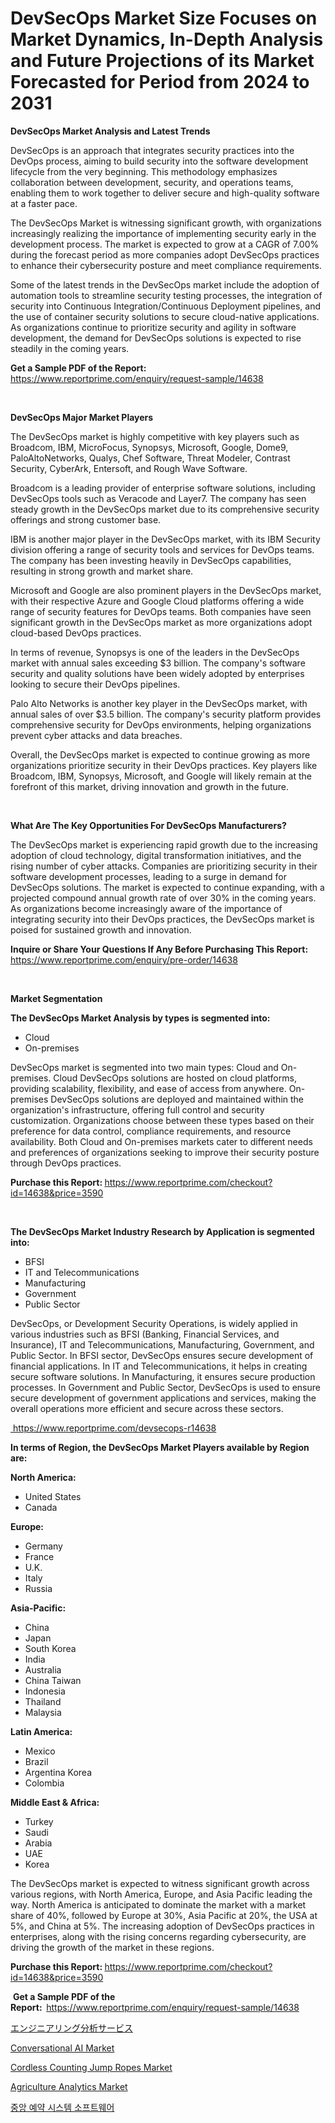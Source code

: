 <p><h1>DevSecOps Market Size Focuses on Market Dynamics, In-Depth Analysis and Future Projections of its Market Forecasted for Period from 2024 to 2031</h1></p><p><strong>DevSecOps Market Analysis and Latest Trends</strong></p>
<p><p>DevSecOps is an approach that integrates security practices into the DevOps process, aiming to build security into the software development lifecycle from the very beginning. This methodology emphasizes collaboration between development, security, and operations teams, enabling them to work together to deliver secure and high-quality software at a faster pace.</p><p>The DevSecOps Market is witnessing significant growth, with organizations increasingly realizing the importance of implementing security early in the development process. The market is expected to grow at a CAGR of 7.00% during the forecast period as more companies adopt DevSecOps practices to enhance their cybersecurity posture and meet compliance requirements.</p><p>Some of the latest trends in the DevSecOps market include the adoption of automation tools to streamline security testing processes, the integration of security into Continuous Integration/Continuous Deployment pipelines, and the use of container security solutions to secure cloud-native applications. As organizations continue to prioritize security and agility in software development, the demand for DevSecOps solutions is expected to rise steadily in the coming years.</p></p>
<p><strong>Get a Sample PDF of the Report:&nbsp;</strong> <a href="https://www.reportprime.com/enquiry/request-sample/14638">https://www.reportprime.com/enquiry/request-sample/14638</a></p>
<p>&nbsp;</p>
<p><strong>DevSecOps Major Market Players</strong></p>
<p><p>The DevSecOps market is highly competitive with key players such as Broadcom, IBM, MicroFocus, Synopsys, Microsoft, Google, Dome9, PaloAltoNetworks, Qualys, Chef Software, Threat Modeler, Contrast Security, CyberArk, Entersoft, and Rough Wave Software.</p><p>Broadcom is a leading provider of enterprise software solutions, including DevSecOps tools such as Veracode and Layer7. The company has seen steady growth in the DevSecOps market due to its comprehensive security offerings and strong customer base.</p><p>IBM is another major player in the DevSecOps market, with its IBM Security division offering a range of security tools and services for DevOps teams. The company has been investing heavily in DevSecOps capabilities, resulting in strong growth and market share.</p><p>Microsoft and Google are also prominent players in the DevSecOps market, with their respective Azure and Google Cloud platforms offering a wide range of security features for DevOps teams. Both companies have seen significant growth in the DevSecOps market as more organizations adopt cloud-based DevOps practices.</p><p>In terms of revenue, Synopsys is one of the leaders in the DevSecOps market with annual sales exceeding $3 billion. The company's software security and quality solutions have been widely adopted by enterprises looking to secure their DevOps pipelines.</p><p>Palo Alto Networks is another key player in the DevSecOps market, with annual sales of over $3.5 billion. The company's security platform provides comprehensive security for DevOps environments, helping organizations prevent cyber attacks and data breaches.</p><p>Overall, the DevSecOps market is expected to continue growing as more organizations prioritize security in their DevOps practices. Key players like Broadcom, IBM, Synopsys, Microsoft, and Google will likely remain at the forefront of this market, driving innovation and growth in the future.</p></p>
<p>&nbsp;</p>
<p><strong>What Are The Key Opportunities For DevSecOps Manufacturers?</strong></p>
<p><p>The DevSecOps market is experiencing rapid growth due to the increasing adoption of cloud technology, digital transformation initiatives, and the rising number of cyber attacks. Companies are prioritizing security in their software development processes, leading to a surge in demand for DevSecOps solutions. The market is expected to continue expanding, with a projected compound annual growth rate of over 30% in the coming years. As organizations become increasingly aware of the importance of integrating security into their DevOps practices, the DevSecOps market is poised for sustained growth and innovation.</p></p>
<p><strong>Inquire or Share Your Questions If Any Before Purchasing This Report:</strong> <a href="https://www.reportprime.com/enquiry/pre-order/14638">https://www.reportprime.com/enquiry/pre-order/14638</a></p>
<p>&nbsp;</p>
<p><strong>Market Segmentation</strong></p>
<p><strong>The DevSecOps Market Analysis by types is segmented into:</strong></p>
<p><ul><li>Cloud</li><li>On-premises</li></ul></p>
<p><p>DevSecOps market is segmented into two main types: Cloud and On-premises. Cloud DevSecOps solutions are hosted on cloud platforms, providing scalability, flexibility, and ease of access from anywhere. On-premises DevSecOps solutions are deployed and maintained within the organization's infrastructure, offering full control and security customization. Organizations choose between these types based on their preference for data control, compliance requirements, and resource availability. Both Cloud and On-premises markets cater to different needs and preferences of organizations seeking to improve their security posture through DevOps practices.</p></p>
<p><strong>Purchase this Report:&nbsp;</strong><a href="https://www.reportprime.com/checkout?id=14638&price=3590">https://www.reportprime.com/checkout?id=14638&price=3590</a></p>
<p>&nbsp;</p>
<p><strong>The DevSecOps Market Industry Research by Application is segmented into:</strong></p>
<p><ul><li>BFSI</li><li>IT and Telecommunications</li><li>Manufacturing</li><li>Government</li><li>Public Sector</li></ul></p>
<p><p>DevSecOps, or Development Security Operations, is widely applied in various industries such as BFSI (Banking, Financial Services, and Insurance), IT and Telecommunications, Manufacturing, Government, and Public Sector. In BFSI sector, DevSecOps ensures secure development of financial applications. In IT and Telecommunications, it helps in creating secure software solutions. In Manufacturing, it ensures secure production processes. In Government and Public Sector, DevSecOps is used to ensure secure development of government applications and services, making the overall operations more efficient and secure across these sectors.</p></p>
<p><a href="https://www.reportprime.com/devsecops-r14638">&nbsp;https://www.reportprime.com/devsecops-r14638</a></p>
<p><strong>In terms of Region, the DevSecOps Market Players available by Region are:</strong></p>
<p>
    <p> <strong> North America: </strong>
        <ul>
            <li>United States</li>
            <li>Canada</li>
        </ul>
        </p> 
    <p> <strong> Europe: </strong>
        <ul>
            <li>Germany</li>
            <li>France</li>
            <li>U.K.</li>
            <li>Italy</li>
            <li>Russia</li>
        </ul>
        </p> 
    <p> <strong> Asia-Pacific: </strong>
        <ul>
            <li>China</li>
            <li>Japan</li>
            <li>South Korea</li>
            <li>India</li>
            <li>Australia</li>
            <li>China Taiwan</li>
            <li>Indonesia</li>
            <li>Thailand</li>
            <li>Malaysia</li>
        </ul>
        </p> 
    <p> <strong> Latin America: </strong>
        <ul>
            <li>Mexico</li>
            <li>Brazil</li>
            <li>Argentina Korea</li>
            <li>Colombia</li>
        </ul>
        </p> 
    <p> <strong> Middle East & Africa: </strong>
        <ul>
            <li>Turkey</li>
            <li>Saudi</li>
            <li>Arabia</li>
            <li>UAE</li>
            <li>Korea</li>
        </ul>
    </p>
    </p>
<p><p>The DevSecOps market is expected to witness significant growth across various regions, with North America, Europe, and Asia Pacific leading the way. North America is anticipated to dominate the market with a market share of 40%, followed by Europe at 30%, Asia Pacific at 20%, the USA at 5%, and China at 5%. The increasing adoption of DevSecOps practices in enterprises, along with the rising concerns regarding cybersecurity, are driving the growth of the market in these regions.</p></p>
<p><strong>Purchase this Report: </strong><a href="https://www.reportprime.com/checkout?id=14638&price=3590">https://www.reportprime.com/checkout?id=14638&price=3590</a></p>
<p>&nbsp;<strong>Get a Sample PDF of the Report:&nbsp;&nbsp;</strong><a href="https://www.reportprime.com/enquiry/request-sample/14638">https://www.reportprime.com/enquiry/request-sample/14638</a></p>
<p><strong></strong></p>
<p><p><a href="https://medium.com/@maureenbiologist34/%E3%82%A8%E3%83%B3%E3%82%B8%E3%83%8B%E3%82%A2%E3%83%AA%E3%83%B3%E3%82%B0%E3%82%A2%E3%83%8A%E3%83%AA%E3%83%86%E3%82%A3%E3%82%AF%E3%82%B9%E3%82%B5%E3%83%BC%E3%83%93%E3%82%B9%E5%B8%82%E5%A0%B4%E3%81%AE%E3%82%B5%E3%82%A4%E3%82%BA%E3%81%A8%E3%82%B7%E3%82%A7%E3%82%A2%E5%88%86%E6%9E%90-%E6%88%90%E9%95%B7%E3%83%88%E3%83%AC%E3%83%B3%E3%83%89%E3%81%A8%E4%BA%88%E6%B8%AC-2024%E5%B9%B4-2031%E5%B9%B4-b63457b0c48c">エンジニアリング分析サービス</a></p><p><a href="https://github.com/airdrophunter675/Market-Research-Report-List-1/blob/main/conversational-ai-market.md">Conversational AI Market</a></p><p><a href="https://medium.com/@lauryframi644/cordless-counting-jump-ropes-market-report-by-product-type-exam-special-jump-ropes-physical-996d944b0cdc">Cordless Counting Jump Ropes Market</a></p><p><a href="https://github.com/ayamsauke86/Market-Research-Report-List-1/blob/main/agriculture-analytics-market.md">Agriculture Analytics Market</a></p><p><a href="https://medium.com/@carlosrtzkzhj/%EC%A4%91%EC%95%99-%EC%98%88%EC%95%BD-%EC%8B%9C%EC%8A%A4%ED%85%9C-%EC%86%8C%ED%94%84%ED%8A%B8%EC%9B%A8%EC%96%B4-%EC%8B%9C%EC%9E%A5-%EA%B7%9C%EB%AA%A8-%EB%B0%8F-%EC%A0%90%EC%9C%A0%EC%9C%A8-%EB%B6%84%EC%84%9D-%EC%84%B1%EC%9E%A5-%EB%8F%99%ED%96%A5-%EB%B0%8F-%EC%98%88%EC%B8%A1-2024-2031-3ea99c99a8f1">중앙 예약 시스템 소프트웨어</a></p></p>